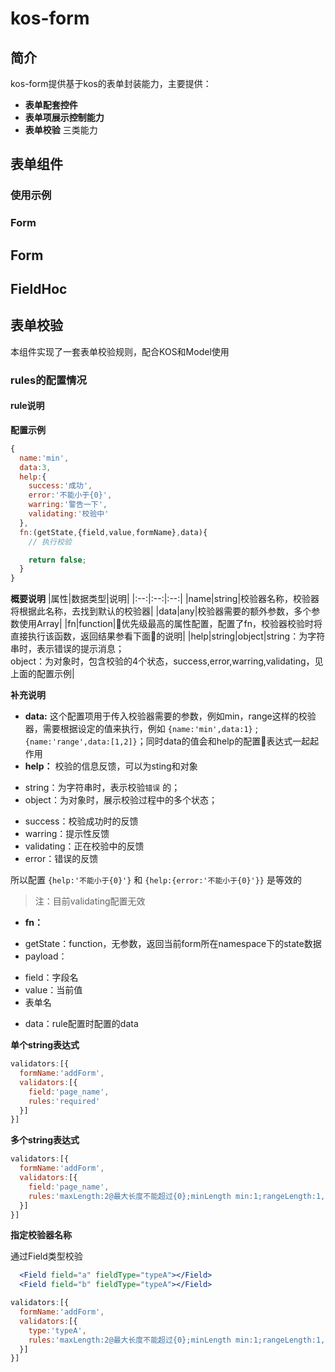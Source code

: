 # kos-form

## 简介

kos-form提供基于kos的表单封装能力，主要提供：
* **表单配套控件** 
* **表单项展示控制能力**
* **表单校验**
三类能力


## 表单组件


### 使用示例




### Form


## Form

## FieldHoc


## 表单校验

本组件实现了一套表单校验规则，配合KOS和Model使用


### rules的配置情况

#### rule说明

**配置示例** 
```js
{
  name:'min',
  data:3,
  help:{
    success:'成功',
    error:'不能小于{0}',
    warring:'警告一下',
    validating:'校验中'
  },
  fn:(getState,{field,value,formName},data){
    // 执行校验

    return false;
  }
}
```

**概要说明**
|属性|数据类型|说明|
|:--:|:--:|:--:|
|name|string|校验器名称，校验器将根据此名称，去找到默认的校验器|
|data|any|校验器需要的额外参数，多个参数使用Array|
|fn|function|优先级最高的属性配置，配置了fn，校验器校验时将直接执行该函数，返回结果参看下面的说明|
|help|string\|object|string：为字符串时，表示错误的提示消息；<br/>object：为对象时，包含校验的4个状态，success,error,warring,validating，见上面的配置示例|

**补充说明** 

* **data:** 这个配置项用于传入校验器需要的参数，例如min，range这样的校验器，需要根据设定的值来执行，例如 `{name:'min',data:1}` ; `{name:'range',data:[1,2]}`；同时data的值会和help的配置表达式一起起作用
* **help：** 校验的信息反馈，可以为sting和对象
 + string：为字符串时，表示校验`错误` 的；
 + object：为对象时，展示校验过程中的多个状态；
  - success：校验成功时的反馈
  - warring：提示性反馈
  - validating：正在校验中的反馈
  - error：错误的反馈

所以配置 `{help:'不能小于{0}'}` 和 `{help:{error:'不能小于{0}'}}` 是等效的

> 注：目前validating配置无效

* **fn：** 
 + getState：function，无参数，返回当前form所在namespace下的state数据
 + payload：
  - field：字段名
  - value：当前值
  - 表单名
 + data：rule配置时配置的data



**单个string表达式**
```js
validators:[{
  formName:'addForm',
  validators:[{
    field:'page_name',
    rules:'required'
  }]
}]
```

**多个string表达式**
```js
validators:[{
  formName:'addForm',
  validators:[{
    field:'page_name',
    rules:'maxLength:2@最大长度不能超过{0};minLength min:1;rangeLength:1,2'
  }]
}]
```

**指定校验器名称**

通过Field类型校验

```jsx
  <Field field="a" fieldType="typeA"></Field>
  <Field field="b" fieldType="typeA"></Field>
```

```js
validators:[{
  formName:'addForm',
  validators:[{
    type:'typeA',
    rules:'maxLength:2@最大长度不能超过{0};minLength min:1;rangeLength:1,2'
  }]
}]
```


